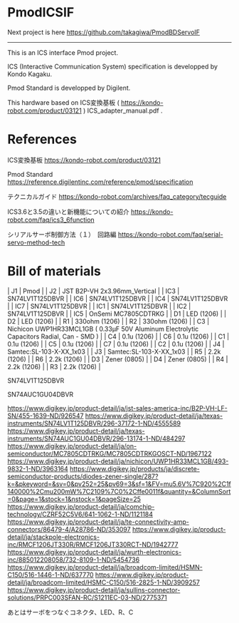 # PmodICSIF

Next project is here https://github.com/takagiwa/PmodBDServoIF

----

This is an ICS interface Pmod project.

ICS (Interactive Communication System) specification is developped by Kondo Kagaku.

Pmod Standard is developped by Digilent.

This hardware based on ICS変換基板 ( https://kondo-robot.com/product/03121 ) ICS_adapter_manual.pdf .

# References

ICS変換基板 https://kondo-robot.com/product/03121

Pmod Standard https://reference.digilentinc.com/reference/pmod/specification

テクニカルガイド https://kondo-robot.com/archives/faq_category/tecguide

ICS3.6と3.5の違いと新機能についての紹介 https://kondo-robot.com/faq/ics3_6function

シリアルサーボ制御方法（１）　回路編 https://kondo-robot.com/faq/serial-servo-method-tech

# Bill of materials

| J1 | Pmod |
| J2 | JST B2P-VH 2x3.96mm_Vertical |
| IC3 | SN74LV1T125DBVR |
| IC6 | SN74LV1T125DBVR |
| IC4 | SN74LV1T125DBVR |
| IC7 | SN74LV1T125DBVR |
| IC1 | SN74LV1T125DBVR |
| IC2 | SN74LV1T125DBVR |
| IC5 | OnSemi MC7805CDTRKG |
| D1 | LED (1206) |
| D2 | LED (1206) |
| R1 | 330ohm (1206) |
| R2 | 330ohm (1206) |
| C3 | Nichicon UWP1HR33MCL1GB ( 0.33µF 50V Aluminum Electrolytic Capacitors Radial, Can - SMD  ) |
| C4 | 0.1u (1206) |
| C6 | 0.1u (1206) |
| C1 | 0.1u (1206) |
| C5 | 0.1u (1206) |
| C7 | 0.1u (1206) |
| C2 | 0.1u (1206) |
| J4 | Samtec:SL-103-X-XX_1x03 |
| J3 | Samtec:SL-103-X-XX_1x03 |
| R5 | 2.2k (1206) |
| R6 | 2.2k (1206) |
| D3 | Zener (0805) |
| D4 | Zener (0805) |
| R4 | 2.2k (1206) |
| R3 | 2.2k (1206) |

SN74LV1T125DBVR

SN74AUC1GU04DBVR

https://www.digikey.jp/product-detail/ja/jst-sales-america-inc/B2P-VH-LF-SN/455-1639-ND/926547
https://www.digikey.jp/product-detail/ja/texas-instruments/SN74LV1T125DBVR/296-37172-1-ND/4555589
https://www.digikey.jp/product-detail/ja/texas-instruments/SN74AUC1GU04DBVR/296-13174-1-ND/484297
https://www.digikey.jp/product-detail/ja/on-semiconductor/MC7805CDTRKG/MC7805CDTRKGOSCT-ND/1967122
https://www.digikey.jp/product-detail/ja/nichicon/UWP1HR33MCL1GB/493-9832-1-ND/3963164
https://www.digikey.jp/products/ja/discrete-semiconductor-products/diodes-zener-single/287?k=&pkeyword=&sv=0&pv252=25&pv69=3&sf=1&FV=mu5.6V%7C920%2C1f140000%2Cmu200mW%7C2109%7C0%2Cffe0011f&quantity=&ColumnSort=0&page=1&stock=1&nstock=1&pageSize=25
https://www.digikey.jp/product-detail/ja/comchip-technology/CZRF52C5V6/641-1062-1-ND/1121184
https://www.digikey.jp/product-detail/ja/te-connectivity-amp-connectors/86479-4/A28786-ND/353097
https://www.digikey.jp/product-detail/ja/stackpole-electronics-inc/RMCF1206JT330R/RMCF1206JT330RCT-ND/1942777
https://www.digikey.jp/product-detail/ja/wurth-electronics-inc/885012208058/732-8109-1-ND/5454736
https://www.digikey.jp/product-detail/ja/broadcom-limited/HSMN-C150/516-1446-1-ND/637770
https://www.digikey.jp/product-detail/ja/broadcom-limited/HSMC-C150/516-2825-1-ND/3909257
https://www.digikey.jp/product-detail/ja/sullins-connector-solutions/PRPC003SFAN-RC/S1211EC-03-ND/2775371

あとはサーボをつなぐコネクタ、LED、R、C


